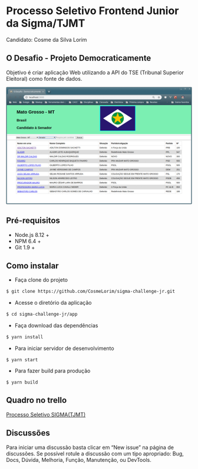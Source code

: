 # Processo Seletivo Frontend Junior da Sigma/TJMT
Candidato: Cosme da Silva Lorim

## O Desafio - Projeto Democraticamente

Objetivo é criar aplicação Web utilizando a API do TSE (Tribunal Superior Eleitoral) como fonte de dados.

<p align="center">
  <img src="Views.gif" alt="Gif da interface" />
</p>

## Pré-requisitos

  * Node.js 8.12 +
  * NPM 6.4 +
  * Git 1.9 +

## Como instalar 

  * Faça clone do projeto
  ```bash
  $ git clone https://github.com/CosmeLorim/sigma-challenge-jr.git
  ```
  * Acesse o diretório da aplicação
  ```bash
  $ cd sigma-challenge-jr/app
  ```
  * Faça download das dependências
  ```bash
  $ yarn install
  ```
  * Para iniciar servidor de desenvolvimento
  ```
  $ yarn start
  ```
  * Para fazer build para produção
  ```
  $ yarn build 
  ```

## Quadro no trello
  [Processo Seletivo SIGMA(TJMT)](https://trello.com/b/CWIzSUcq/processo-seletivo-sigmathmt)

## Discussões

Para iniciar uma discussão basta clicar em “New issue” na página de discussões. Se possível rotule a discussão com um tipo apropriado: Bug, Docs, Dúvida, Melhoria, Função, Manutenção, ou DevTools.
